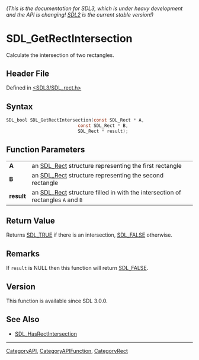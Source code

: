 ###### (This is the documentation for SDL3, which is under heavy development and the API is changing! [SDL2](https://wiki.libsdl.org/SDL2/) is the current stable version!)
# SDL_GetRectIntersection

Calculate the intersection of two rectangles.

## Header File

Defined in [<SDL3/SDL_rect.h>](https://github.com/libsdl-org/SDL/blob/main/include/SDL3/SDL_rect.h)

## Syntax

```c
SDL_bool SDL_GetRectIntersection(const SDL_Rect * A,
                           const SDL_Rect * B,
                           SDL_Rect * result);

```

## Function Parameters

|                |                                                                                             |
| -------------- | ------------------------------------------------------------------------------------------- |
| **A**          | an [SDL_Rect](SDL_Rect) structure representing the first rectangle                          |
| **B**          | an [SDL_Rect](SDL_Rect) structure representing the second rectangle                         |
| **result**     | an [SDL_Rect](SDL_Rect) structure filled in with the intersection of rectangles `A` and `B` |

## Return Value

Returns [SDL_TRUE](SDL_TRUE) if there is an intersection,
[SDL_FALSE](SDL_FALSE) otherwise.

## Remarks

If `result` is NULL then this function will return [SDL_FALSE](SDL_FALSE).

## Version

This function is available since SDL 3.0.0.

## See Also

- [SDL_HasRectIntersection](SDL_HasRectIntersection)

----
[CategoryAPI](CategoryAPI), [CategoryAPIFunction](CategoryAPIFunction), [CategoryRect](CategoryRect)

